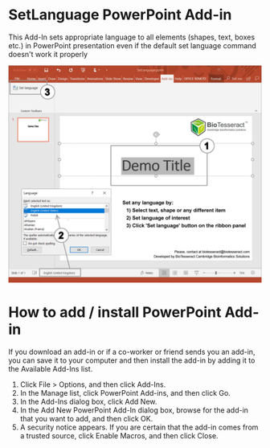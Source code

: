 # SetLanguage PowerPoint Add-in

This Add-In sets appropriate language to all elements (shapes, text, boxes etc.) in PowerPoint presentation even if the default set language command doesn't work it properly

![alt text](./Source/4_fin.jpg)

# How to add / install PowerPoint Add-in

If you download an add-in or if a co-worker or friend sends you an add-in, you can save it to your computer and then install the add-in by adding it to the Available Add-Ins list.

  1. Click File > Options, and then click Add-Ins.
  2. In the Manage list, click PowerPoint Add-ins, and then click Go.
  3. In the Add-Ins dialog box, click Add New.
  4. In the Add New PowerPoint Add-In dialog box, browse for the add-in that you want to add, and then click OK.
  5. A security notice appears. If you are certain that the add-in comes from a trusted source, click Enable Macros, and then click Close.
